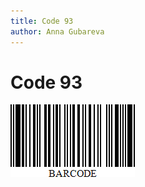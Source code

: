 ```yaml
---
title: Code 93
author: Anna Gubareva
---
```

# Code 93

![](../../../../../images/eurd-win-bar-code-code-93.png)